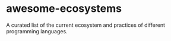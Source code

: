 # awesome-ecosystems
A curated list of the current ecosystem and practices of different programming languages.
